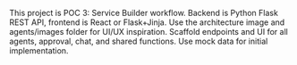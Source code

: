 <!-- Use this file to provide workspace-specific custom instructions to Copilot. For more details, visit https://code.visualstudio.com/docs/copilot/copilot-customization#_use-a-githubcopilotinstructionsmd-file -->

This project is POC 3: Service Builder workflow. Backend is Python Flask REST API, frontend is React or Flask+Jinja. Use the architecture image and agents/images folder for UI/UX inspiration. Scaffold endpoints and UI for all agents, approval, chat, and shared functions. Use mock data for initial implementation.
